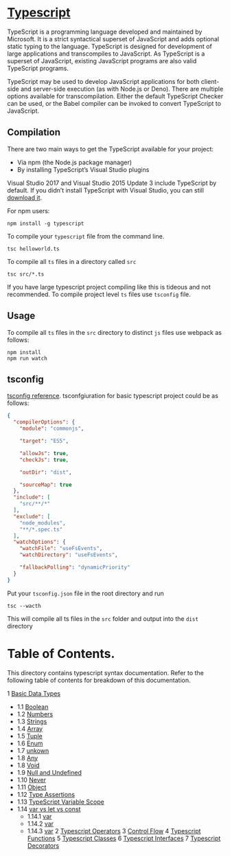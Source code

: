 # [Typescript](https://www.typescriptlang.org/tsconfig)



TypeScript is a programming language developed and maintained by Microsoft. It is a strict syntactical superset 
of JavaScript and adds optional static typing to the language. TypeScript is designed for development of 
large applications and transcompiles to JavaScript. As TypeScript is a superset of JavaScript, existing 
JavaScript programs are also valid TypeScript programs.

TypeScript may be used to develop JavaScript applications for both client-side and server-side execution 
(as with Node.js or Deno). There are multiple options available for transcompilation. Either the default TypeScript 
Checker can be used, or the Babel compiler can be invoked to convert TypeScript to JavaScript.

## Compilation
There are two main ways to get the TypeScript available for your project:
* Via npm (the Node.js package manager)
* By installing TypeScript’s Visual Studio plugins

Visual Studio 2017 and Visual Studio 2015 Update 3 include TypeScript by default. If you didn’t install 
TypeScript with Visual Studio, you can still [download it](https://www.typescriptlang.org/download).

For npm users:

    npm install -g typescript

To compile your `typescript` file from the command line.

    tsc helloworld.ts

To compile all `ts` files in a directory called `src`

    tsc src/*.ts

If you have large typescript project compiling like this is tideous and not recommended. To compile project
level `ts` files use `tsconfig` file.

## Usage
To compile all `ts` files in the `src` directory to distinct `js` files use webpack as follows:

    npm install
    npm run watch

## tsconfig
[tsconfig reference][tsconfig_reference]. tsconfgiuration for basic typescript project could be as follows:

```json
{
  "compilerOptions": {
    "module": "commonjs",

    "target": "ES5",

    "allowJs": true,
    "checkJs": true,

    "outDir": "dist",

    "sourceMap": true
  },
  "include": [
    "src/**/*"
  ],
  "exclude": [
    "node_modules",
    "**/*.spec.ts"
  ],
  "watchOptions": {
    "watchFile": "useFsEvents",
    "watchDirectory": "useFsEvents",

    "fallbackPolling": "dynamicPriority"
  }
}
```
Put your `tsconfig.json` file in the root directory and run 

    tsc --wacth

This will compile all ts files in the `src` folder and output into the `dist` directory


[tsconfig_reference]: https://www.typescriptlang.org/tsconfig


# Table of Contents.
This directory contains typescript syntax documentation. Refer to the following table of contents
for breakdown of this documentation.

1 [Basic Data Types](https://github.com/endalk200/typescript/blob/master/doc/basic.md)
  * 1.1 [Boolean](https://github.com/endalk200/typescript/blob/master/doc/basic.md#boolean)
  * 1.2 [Numbers](https://github.com/endalk200/typescript/blob/master/doc/basic.md#numbers)
  * 1.3 [Strings](https://github.com/endalk200/typescript/blob/master/doc/basic.md#strings)
  * 1.4 [Array](https://github.com/endalk200/typescript/blob/master/doc/basic.md#array)
  * 1.5 [Tuple](https://github.com/endalk200/typescript/blob/master/doc/basic.md#tuple)
  * 1.6 [Enum](https://github.com/endalk200/typescript/blob/master/doc/basic.md#enum)
  * 1.7 [unkown](https://github.com/endalk200/typescript/blob/master/doc/basic.md#unknown)
  * 1.8 [Any](https://github.com/endalk200/typescript/blob/master/doc/basic.md#any)
  * 1.8 [Void](https://github.com/endalk200/typescript/blob/master/doc/basic.md#void)
  * 1.9 [Null and Undefined](https://github.com/endalk200/typescript/blob/master/doc/basic.md#null-and-undefined)
  * 1.10 [Never](https://github.com/endalk200/typescript/blob/master/doc/basic.md#never)
  * 1.11 [Object](https://github.com/endalk200/typescript/blob/master/doc/basic.md#objects)
  * 1.12 [Type Assertions](https://github.com/endalk200/typescript/blob/master/doc/basic.md#type-assertions)
  * 1.13 [TypeScript Variable Scope](https://github.com/endalk200/typescript/blob/master/doc/basic.md#typeScript-variable-scope)
  * 1.14 [var vs let vs const](https://github.com/endalk200/typescript/blob/master/doc/basic.md#var-vs-let-vs-const)
    * 1.14.1 [var](https://github.com/endalk200/typescript/blob/master/doc/basic.md#var)
    * 1.14.2 [var](https://github.com/endalk200/typescript/blob/master/doc/basic.md#let)
    * 1.14.3 [var](https://github.com/endalk200/typescript/blob/master/doc/basic.md#const)
2 [Typescript Operators](https://github.com/endalk200/typescript/blob/master/doc/operators.md)
3 [Control Flow](https://github.com/endalk200/typescript/blob/master/doc/control_flow.md)
4 [Typescript Functions](https://github.com/endalk200/typescript/blob/master/doc/functions.md)
5 [Typescript Classes](https://github.com/endalk200/typescript/blob/master/doc/classes.md)
6 [Typescript Interfaces](https://github.com/endalk200/typescript/blob/master/doc/interface.md)
7 [Typescript Decorators](https://github.com/endalk200/typescript/blob/master/doc/decorators.md)
